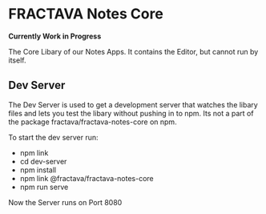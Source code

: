 # FRACTAVA Notes Core

__Currently Work in Progress__

The Core Libary of our Notes Apps.
It contains the Editor, but cannot run by itself.

## Dev Server
The Dev Server is used to get a development server that watches the libary files and lets you test the libary without pushing in to npm.
Its not a part of the package fractava/fractava-notes-core on npm.

To start the dev server run:
- npm link 
- cd dev-server
- npm install
- npm link @fractava/fractava-notes-core
- npm run serve 

Now the Server runs on Port 8080
